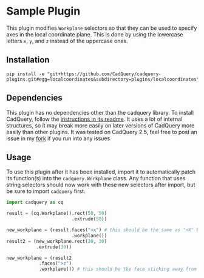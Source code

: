 # Sample Plugin

This plugin modifies `Workplane` selectors so that they can be used to specify axes in the local coordinate plane.
This is done by using the lowercase letters `x`, `y`, and `z` instead of the uppercase ones.

## Installation

```
pip install -e "git+https://github.com/CadQuery/cadquery-plugins.git#egg=localcoordinates&subdirectory=plugins/localcoordinates"
```


## Dependencies

This plugin has no dependencies other than the cadquery library. To install CadQuery, follow the [instructions in its readme](https://github.com/CadQuery/cadquery#getting-started).
It uses a lot of internal structures, so it may break more easily on later versions of CadQuery more easily than other plugins.
It was tested on CadQuery 2.5, feel free to post an issue in my [fork](https://github.com/cactorium/cadquery-plugins) if you run into any issues

## Usage

To use this plugin after it has been installed, import it to automatically patch its function(s) into the `cadquery.Workplane` class. Any function that uses string selectors should now work with these new selectors after import, but be sure to import `cadquery` first.

```python
import cadquery as cq

result = (cq.Workplane().rect(50, 50)
                        .extrude(50))

new_workplane = (result.faces(">x") # this should be the same as '>X' because we're starting off in the default coordinate system
                        .workplane())
result2 = (new_workplane.rect(30, 30)
           .extrude(30))

new_workplane = (result2
            .faces(">z")
            .workplane()) # this should be the face sticking away from the first cube
```
